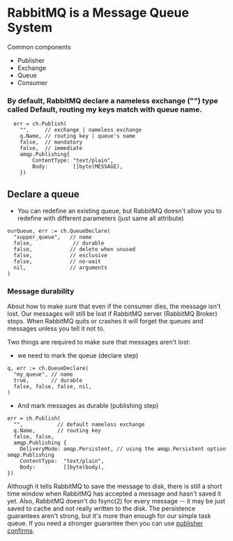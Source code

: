 # RabbitMQ is a Message Queue System

Common components

- Publisher
- Exchange
- Queue
- Consumer

### By default, RabbitMQ declare a nameless exchange ("") type called Default, routing my keys match with queue name.

```
  err = ch.Publish(
	"",     // exchange | nameless exchange
	q.Name, // routing key | queue's name
	false,  // mandatory
	false,  // immediate
	amqp.Publishing{
		ContentType: "text/plain",
		Body:        []byte(MESSAGE),
	})
```

## Declare a queue

- You can redefine an existing queue, but RabbitMQ doesn't allow you to redefine with different parameters (just same all attribute)

```
ourQueue, err := ch.QueueDeclare(
  "supper_queue",   // name
  false,             // durable
  false,            // delete when unused
  false,            // exclusive
  false,            // no-wait
  nil,              // arguments
)
```

### Message durability

About how to make sure that even if the consumer dies, the message isn't lost. Our messages will still be lost if RabbitMQ server (RabbitMQ Broker) stops. When RabbitMQ quits or crashes it will forget the queues and messages unless you tell it not to.

Two things are required to make sure that messages aren't lost:

- we need to mark the queue (declare step)

```
q, err := ch.QueueDeclare(
  "my_queue", // name
  true,       // durable
  false, false, false, nil,
)
```

- And mark messages as durable (publishing step)

```
err = ch.Publish(
  "",           // default nameless exchange
  q.Name,       // routing key
  false, false,
  amqp.Publishing {
    DeliveryMode: amqp.Persistent, // using the amqp.Persistent option amqp.Publishing
    ContentType:  "text/plain",
    Body:         []byte(body),
})
```

Although it tells RabbitMQ to save the message to disk, there is still a short time window when RabbitMQ has accepted a message and hasn't saved it yet. Also, RabbitMQ doesn't do fsync(2) for every message -- it may be just saved to cache and not really written to the disk. The persistence guarantees aren't strong, but it's more than enough for our simple task queue. If you need a stronger guarantee then you can use [publisher confirms](https://www.rabbitmq.com/confirms.html).
